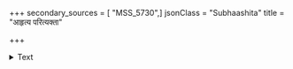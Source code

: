 +++
secondary_sources = [ "MSS_5730",]
jsonClass = "Subhaashita"
title = "आहृत्य परित्यक्ता"

+++

<details><summary>Text</summary>

आहृत्य परित्यक्ता जनयन्त्यर्थाः सुखाभासम्।  
अत्यन्तपरित्यक्ताः परमानन्दाय कल्पन्ते॥
</details>
